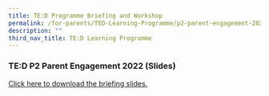 ```yaml
---
title: TE:D Programme Briefing and Workshop
permalink: /for-parents/TED-Learning-Programme/p2-parent-engagement-2022/
description: ""
third_nav_title: TE:D Learning Programme
---
```


### TE:D P2 Parent Engagement 2022 (Slides)

[Click here to download the briefing slides.](/files/tedl1.pdf)